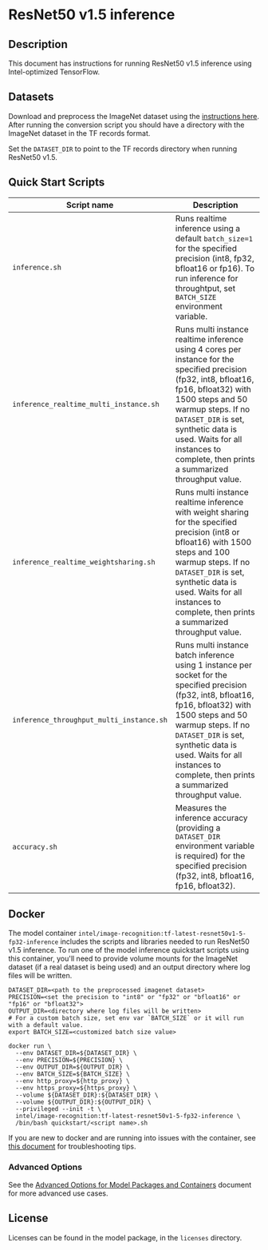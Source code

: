 <!--- 0. Title -->
# ResNet50 v1.5 inference

<!-- 10. Description -->
## Description

This document has instructions for running ResNet50 v1.5 inference using
Intel-optimized TensorFlow.

<!--- 30. Datasets -->
## Datasets

Download and preprocess the ImageNet dataset using the [instructions here](https://github.com/IntelAI/models/blob/master/datasets/imagenet/README.md).
After running the conversion script you should have a directory with the
ImageNet dataset in the TF records format.

Set the `DATASET_DIR` to point to the TF records directory when running ResNet50 v1.5.

<!--- 40. Quick Start Scripts -->
## Quick Start Scripts

| Script name | Description |
|-------------|-------------|
| `inference.sh` | Runs realtime inference using a default `batch_size=1` for the specified precision (int8, fp32, bfloat16 or fp16). To run inference for throughtput, set `BATCH_SIZE` environment variable. |
| `inference_realtime_multi_instance.sh` | Runs multi instance realtime inference using 4 cores per instance for the specified precision (fp32, int8, bfloat16, fp16, bfloat32) with 1500 steps and 50 warmup steps. If no `DATASET_DIR` is set, synthetic data is used. Waits for all instances to complete, then prints a summarized throughput value. |
| `inference_realtime_weightsharing.sh` | Runs multi instance realtime inference with weight sharing for the specified precision (int8 or bfloat16) with 1500 steps and 100 warmup steps. If no `DATASET_DIR` is set, synthetic data is used. Waits for all instances to complete, then prints a summarized throughput value. |
| `inference_throughput_multi_instance.sh` | Runs multi instance batch inference using 1 instance per socket for the specified precision (fp32, int8, bfloat16, fp16, bfloat32) with 1500 steps and 50 warmup steps. If no `DATASET_DIR` is set, synthetic data is used. Waits for all instances to complete, then prints a summarized throughput value. |
| `accuracy.sh` | Measures the inference accuracy (providing a `DATASET_DIR` environment variable is required) for the specified precision (fp32, int8, bfloat16, fp16, bfloat32). |

<!-- 60. Docker -->
## Docker

The model container `intel/image-recognition:tf-latest-resnet50v1-5-fp32-inference` includes the scripts
and libraries needed to run ResNet50 v1.5 inference. To run one of the model
inference quickstart scripts using this container, you'll need to provide volume mounts for
the ImageNet dataset (if a real dataset is being used) and an output directory where
log files will be written.

```
DATASET_DIR=<path to the preprocessed imagenet dataset>
PRECISION=<set the precision to "int8" or "fp32" or "bfloat16" or "fp16" or "bfloat32">
OUTPUT_DIR=<directory where log files will be written>
# For a custom batch size, set env var `BATCH_SIZE` or it will run with a default value.
export BATCH_SIZE=<customized batch size value>

docker run \
  --env DATASET_DIR=${DATASET_DIR} \
  --env PRECISION=${PRECISION} \
  --env OUTPUT_DIR=${OUTPUT_DIR} \
  --env BATCH_SIZE=${BATCH_SIZE} \
  --env http_proxy=${http_proxy} \
  --env https_proxy=${https_proxy} \
  --volume ${DATASET_DIR}:${DATASET_DIR} \
  --volume ${OUTPUT_DIR}:${OUTPUT_DIR} \
  --privileged --init -t \
  intel/image-recognition:tf-latest-resnet50v1-5-fp32-inference \
  /bin/bash quickstart/<script name>.sh
```

If you are new to docker and are running into issues with the container,
see [this document](https://github.com/IntelAI/models/tree/master/docs/general/docker.md)
for troubleshooting tips.

<!-- 61. Advanced Options -->
### Advanced Options

See the [Advanced Options for Model Packages and Containers](/quickstart/common/tensorflow/ModelPackagesAdvancedOptions.md)
document for more advanced use cases.

<!--- 80. License -->
## License

Licenses can be found in the model package, in the `licenses` directory.

